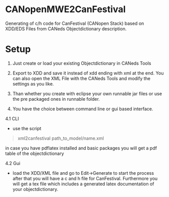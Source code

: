CANopenMWE2CanFestival
======================

Generating of c/h code for CanFestival (CANopen Stack) based on XDD/EDS  Files from CANeds Objectdictionary description.

Setup
=====

1. Just create or load your existing Objectdictionary in CANeds Tools

2. Export to XDD and save it instead of xdd ending with xml at the end. You can also open the XML File with the 
   CANeds Tools and modify the settings as you like.

3. Than whether you create with eclipse your own runnable jar files or use the pre packaged ones in runnable folder.

4. You have the choice between command line or gui based interface. 

4.1 CLI

- use the script 
> xml2canfestival path_to_model/name.xml

in case you have pdflatex installed and basic packages you will get a pdf table of the objectdictionary

4.2 Gui

- load the XDD/XML file and go to Edit->Generate to start the process after that you will have a c and h file for CanFestival. Furthermore you will get a tex file which includes a generated latex documentation of your objectdictionary.
